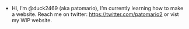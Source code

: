 - Hi, I’m @duck2469 (aka patomario), I’m currently learning how to make a website. Reach me on twitter: https://twitter.com/patomario2 or vist my WIP website.

<!---
patomario
--->
